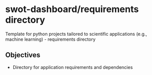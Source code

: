 
# swot-dashboard/requirements directory

Template for python projects tailored to scientific applications (e.g., machine learning) - requirements directory

## Objectives

- Directory for application requirements and dependencies

